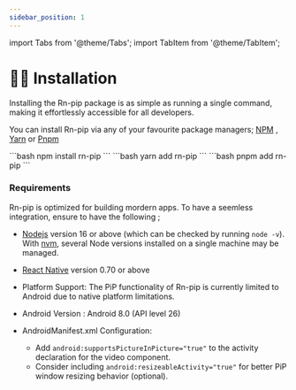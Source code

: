 ```yaml
---
sidebar_position: 1
---
```


import Tabs from '@theme/Tabs';
import TabItem from '@theme/TabItem';

# 👨‍💻 Installation
Installing the Rn-pip package is as simple as running a  single command, making it effortlessly accessible for all developers.

You can install Rn-pip via any of your favourite package managers; [NPM](https://www.npmjs.com/) , [Yarn](https://yarnpkg.com/) or [Pnpm](https://pnpm.io/)

<Tabs>
  <TabItem value="npm" label="npm" default>
    ```bash
   npm install rn-pip
    ```
  </TabItem>

  <TabItem value="yarn" label="yarn">
    ```bash
    yarn add rn-pip
    ```
  </TabItem>

  <TabItem value="pnpm" label="pnpm">
     ```bash
     pnpm add rn-pip
    ```
  </TabItem>
</Tabs>

<!-- :::tip -->
<!--  Do you want to try it out before you download? Try out a simple [Demo](/docs/getting-started/playground) -->
<!--  :::: -->

### Requirements
 Rn-pip is optimized for building mordern apps. To have a seemless integration, ensure to have the following ;

- [Nodejs](https://nodejs.org/en) version 16 or above (which can be checked by running `node -v`). With [nvm](https://github.com/nvm-sh/nvm),
 several Node versions installed on a single machine may be managed.

- [React Native](https://reactnative.dev/) version 0.70 or above

- Platform Support: The  PiP functionality of Rn-pip  is currently limited to Android due to native platform limitations.

- Android Version :  Android 8.0 (API level 26)

- AndroidManifest.xml Configuration:
    - Add `android:supportsPictureInPicture="true"` to the activity declaration for the video component.
    - Consider including `android:resizeableActivity="true"` for better PiP window resizing behavior (optional).

